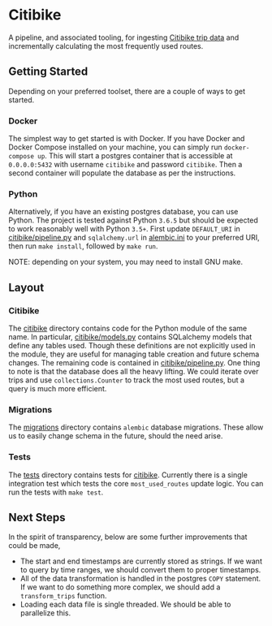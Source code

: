 # Citibike

A pipeline, and associated tooling, for ingesting [Citibike trip data](https://s3.amazonaws.com/tripdata/index.html) and incrementally calculating the most frequently used routes.


## Getting Started

Depending on your preferred toolset, there are a couple of ways to get started.

### Docker

The simplest way to get started is with Docker. If you have Docker and Docker Compose installed on your machine, you can simply run `docker-compose up`. This will start a postgres container that is accessible at `0.0.0.0:5432` with username `citibike` and password `citibike`. Then a second container will populate the database as per the instructions.

### Python

Alternatively, if you have an existing postgres database, you can use Python. The project is tested against Python `3.6.5` but should be expected to work reasonably well with Python `3.5+`. First update `DEFAULT_URI` in [citibike/pipeline.py](citibike/pipeline.py) and `sqlalchemy.url` in [alembic.ini](alembic.ini) to your preferred URI, then run `make install`, followed by `make run`.

NOTE: depending on your system, you may need to install GNU make.


## Layout

### Citibike

The [citibike](citibike/) directory contains code for the Python module of the same name. In particular, [citibike/models.py](citibike/models.py) contains SQLalchemy models that define any tables used. Though these definitions are not explicitly used in the module, they are useful for managing table creation and future schema changes. The remaining code is contained in [citibike/pipeline.py](citibike/pipeline.py). One thing to note is that the database does all the heavy lifting. We could iterate over trips and use `collections.Counter` to track the most used routes, but a query is much more efficient.

### Migrations

The [migrations](migrations/) directory contains `alembic` database migrations. These allow us to easily change schema in the future, should the need arise.

### Tests

The [tests](tests/) directory contains tests for [citibike](citibike/). Currently there is a single integration test which tests the core `most_used_routes` update logic. You can run the tests with `make test`.


## Next Steps

In the spirit of transparency, below are some further improvements that could be made,

* The start and end timestamps are currently stored as strings. If we want to query by time ranges, we should convert them to proper timestamps.
* All of the data transformation is handled in the postgres `COPY` statement. If we want to do something more complex, we should add a `transform_trips` function.
* Loading each data file is single threaded. We should be able to parallelize this.
